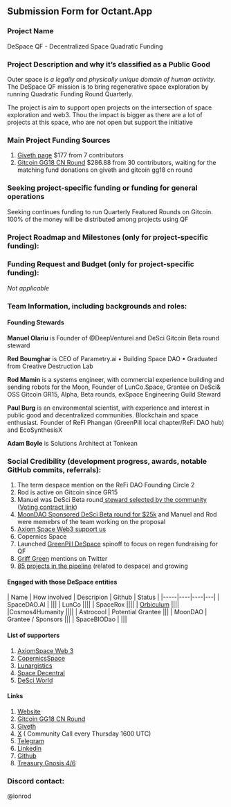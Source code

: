 ## Submission Form for Octant.App

### Project Name

DeSpace QF - Decentralized Space Quadratic Funding

### Project Description and why it’s classified as a Public Good

Outer space is _a legally and physically unique domain of human activity_. The DeSpace QF mission is to bring regenerative space exploration by running Quadratic Funding Round Quarterly.

The project is aim to support open projects on the intersection of space exploration and web3. Thou the impact is bigger as there are a lot of projects at this space, who are not open but support the initiative

### Main Project Funding Sources

1. [Giveth page](https://giveth.io/project/despace-qf-regenerative-space-exploration?tab=updates) $177 from 7 contributors
2. [Gitcoin GG18 CN Round](https://explorer.gitcoin.co/#/round/10/0x30c381033aa2830ceb0aa372c2e4d28f004b3db9/0x30c381033aa2830ceb0aa372c2e4d28f004b3db9-5)  $286.88 from 30 contributors, waiting for the matching fund
donations on giveth and gitcoin gg18 cn round

### Seeking project-specific funding or funding for general operations

Seeking continues funding to run Quarterly Featured Rounds on Gitcoin. 100% of the money will be distributed among projects using QF
### Project Roadmap and Milestones (only for project-specific funding):

### Funding Request and Budget (only for project-specific funding):

*Not applicable*


### Team Information, including backgrounds and roles: 

#### **Founding Stewards**

**Manuel Olariu** is Founder of @DeepVenturei and DeSci Gitcoin Beta round steward 

**Red Boumghar** is CEO of Parametry.ai • Building Space DAO • Graduated from Creative Destruction Lab

**Rod Mamin** is a systems engineer, with commercial experience building and sending robots for the Moon, Founder of LunCo.Space, Grantee on DeSci& OSS Gitcoin GR15, Alpha, Beta rounds, exSpace Engineering Guild Steward

**Paul Burg** is an environmental scientist, with experience and interest in public good and decentralized communities. Blockchain and space enthusiast. Founder of ReFi Phangan (GreenPill local chapter/ReFi DAO hub) and EcoSynthesisX

**Adam Boyle** is Solutions Architect at Tonkean
### Social Credibility (development progress, awards, notable GitHub commits, referrals):

1. The term despace mention on the ReFi DAO Founding Circle 2
2. Rod is active on Gitcoin since GR15
3. Manuel was DeSci Beta round[ steward selected by the community](https://www.jokedao.io/contest/polygon/0x02040cc5cFE36a8aFcb101D604Cb69429fD9602A) ([Voting contract link](https://polygonscan.com/address/0x02040cc5cFE36a8aFcb101D604Cb69429fD9602A))
4. [MoonDAO Sponsored DeSci Beta round for $25k](https://snapshot.org/#/tomoondao.eth/proposal/0x0884cb2b0908cd74f9f97ee48d792990ff2f5b994474d4aec83f9c490838f09c) and Manuel and Rod were memebrs of the team working on the proposal
5. [Axiom Space Web3 support us](https://twitter.com/axiom_space3/status/1692190582586712511)
6. Copernics Space
7. Launched [GreenPill DeSpace](https://discord.gg/greenpill) spinoff to focus on regen fundraising for QF
8. [Griff Green](https://twitter.com/thegrifft/status/1688942962452160512) mentions on Twitter
9. [85 projects in the pipeline](https://docs.google.com/spreadsheets/d/1r2GlyRF5s6dDPXsYlcTqNmF4KbDgzM3duFYaob3DKcs/edit#gid=0) (related to despace) and growing


#### Engaged with those DeSpace entities

| Name | How involved | Descripion | Github | Status |
|-----|----|----|---|
| SpaceDAO.AI | |||
| LunCo ||||
| SpaceRox ||||
| [Orbiculum](https://twitter.com/Orbuculum_xyz) ||||
|Cosmos4Humanity ||||
| Astrocool | Potential Grantee |||
| MoonDAO | Grantee / Sponsors |||
| SpaceBIODao | |||

#### List of supporters

1. [AxiomSpace Web 3](https://nft.axiomspace.com)
2. [CopernicsSpace](copernicspace.com/)
3. [Lunargistics](https://lunargistics.com/)
4. [Space Decentral](https://spacedecentral.net)
5. [DeSci World](https://desci.world)

#### Links
1. [Website](https://www.despace-qf.com)
2. [Gitcoin GG18 CN Round](https://explorer.gitcoin.co/#/round/10/0x30c381033aa2830ceb0aa372c2e4d28f004b3db9/0x30c381033aa2830ceb0aa372c2e4d28f004b3db9-5)
3. [Giveth](https://giveth.io/project/despace-qf-regenerative-space-exploration)
4. [X](https://x.com/despaceqf) ( Community Call every Thursday 1600 UTC)
5. [Telegram](https://t.me/despaceqf)
6. [Linkedin](https://www.linkedin.com/company/despace-qf) 
7. [Github](https://github.com/DeSpace-Community/docs.despace-qf.com)
8. [Treasury Gnosis 4/6](https://optimistic.etherscan.io/address/0xde629289aBfDF973D3b845620Cf40F3c48c9627d)

### Discord contact: 
@ionrod
